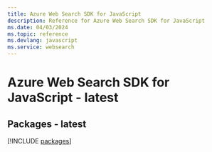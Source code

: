 ```yaml
---
title: Azure Web Search SDK for JavaScript
description: Reference for Azure Web Search SDK for JavaScript
ms.date: 04/03/2024
ms.topic: reference
ms.devlang: javascript
ms.service: websearch
---
```

# Azure Web Search SDK for JavaScript - latest
## Packages - latest
[!INCLUDE [packages](web-search-index.md)]